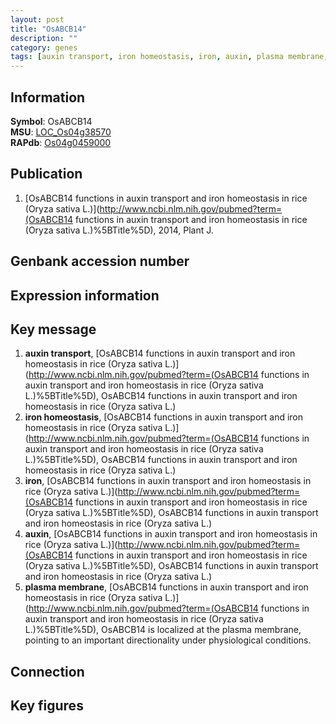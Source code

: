 ```yaml
---
layout: post
title: "OsABCB14"
description: ""
category: genes
tags: [auxin transport, iron homeostasis, iron, auxin, plasma membrane, Gene]
---
```


## Information
__Symbol__: OsABCB14  
__MSU__: [LOC_Os04g38570](http://rice.plantbiology.msu.edu/cgi-bin/ORF_infopage.cgi?orf=LOC_Os04g38570)  
__RAPdb__: [Os04g0459000](http://rapdb.dna.affrc.go.jp/viewer/gbrowse_details/irgsp1?name=Os04g0459000)  

## Publication
1. [OsABCB14 functions in auxin transport and iron homeostasis in rice (Oryza sativa L.)](http://www.ncbi.nlm.nih.gov/pubmed?term=(OsABCB14 functions in auxin transport and iron homeostasis in rice (Oryza sativa L.)%5BTitle%5D), 2014, Plant J.

## Genbank accession number

## Expression information

## Key message
1. __auxin transport__, [OsABCB14 functions in auxin transport and iron homeostasis in rice (Oryza sativa L.)](http://www.ncbi.nlm.nih.gov/pubmed?term=(OsABCB14 functions in auxin transport and iron homeostasis in rice (Oryza sativa L.)%5BTitle%5D), OsABCB14 functions in auxin transport and iron homeostasis in rice (Oryza sativa L.)
2. __iron homeostasis__, [OsABCB14 functions in auxin transport and iron homeostasis in rice (Oryza sativa L.)](http://www.ncbi.nlm.nih.gov/pubmed?term=(OsABCB14 functions in auxin transport and iron homeostasis in rice (Oryza sativa L.)%5BTitle%5D), OsABCB14 functions in auxin transport and iron homeostasis in rice (Oryza sativa L.)
3. __iron__, [OsABCB14 functions in auxin transport and iron homeostasis in rice (Oryza sativa L.)](http://www.ncbi.nlm.nih.gov/pubmed?term=(OsABCB14 functions in auxin transport and iron homeostasis in rice (Oryza sativa L.)%5BTitle%5D), OsABCB14 functions in auxin transport and iron homeostasis in rice (Oryza sativa L.)
4. __auxin__, [OsABCB14 functions in auxin transport and iron homeostasis in rice (Oryza sativa L.)](http://www.ncbi.nlm.nih.gov/pubmed?term=(OsABCB14 functions in auxin transport and iron homeostasis in rice (Oryza sativa L.)%5BTitle%5D), OsABCB14 functions in auxin transport and iron homeostasis in rice (Oryza sativa L.)
5. __plasma membrane__, [OsABCB14 functions in auxin transport and iron homeostasis in rice (Oryza sativa L.)](http://www.ncbi.nlm.nih.gov/pubmed?term=(OsABCB14 functions in auxin transport and iron homeostasis in rice (Oryza sativa L.)%5BTitle%5D), OsABCB14 is localized at the plasma membrane, pointing to an important directionality under physiological conditions.

## Connection

## Key figures


